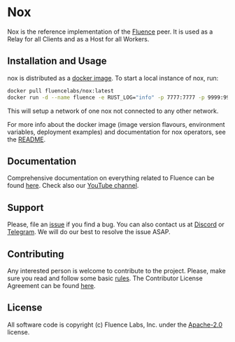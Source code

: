 # Nox

Nox is the reference implementation of the [Fluence](https://fluence.network)
peer. It is used as a Relay for all Clients and as a Host for all Workers.

## Installation and Usage

nox is distributed as a
[docker image](https://hub.docker.com/r/fluencelabs/nox). To start a local
instance of nox, run:

```bash
docker pull fluencelabs/nox:latest
docker run -d --name fluence -e RUST_LOG="info" -p 7777:7777 -p 9999:9999 fluencelabs/nox:latest --local
```

This will setup a network of one nox not connected to any other network.

For more info about the docker image (image version flavours, environment
variables, deployment examples) and documentation for nox operators, see the
[README](https://github.com/fluencelabs/nox/blob/master/docker/README.md).

## Documentation

Comprehensive documentation on everything related to Fluence can be found
[here](https://fluence.dev/). Check also our
[YouTube channel](https://www.youtube.com/@fluencelabs).

## Support

Please, file an [issue](https://github.com/fluencelabs/nox/issues) if you find a
bug. You can also contact us at [Discord](https://discord.com/invite/5qSnPZKh7u)
or [Telegram](https://t.me/fluence_project). We will do our best to resolve the
issue ASAP.

## Contributing

Any interested person is welcome to contribute to the project. Please, make sure
you read and follow some basic [rules](./CONTRIBUTING.md). The Contributor
License Agreement can be found [here](./FluenceCLA).

## License

All software code is copyright (c) Fluence Labs, Inc. under the
[Apache-2.0](./LICENSE) license.
